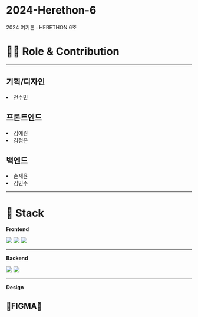 # 2024-Herethon-6
2024 여기톤 : HERETHON 6조


<h1>👨‍💻 Role & Contribution</h1>
<hr>
<h2>기획/디자인</h2>

<li>전수민</li>

<h2>프론트엔드</h2>

<li>김예원</li>
<li>김정은</li>

<h2>백엔드</h2>

<li>손재윤</li>
<li>김민주</li>

<hr>
<h1>🔧 Stack</h1>
<!-- Frontend -->
    <p><strong>Frontend</strong></p>
    <div>
        <img src="https://img.shields.io/badge/HTML-239120?style=for-the-badge&logo=html5&logoColor=white">
        <img src="https://img.shields.io/badge/CSS-239120?&style=for-the-badge&logo=css3&logoColor=white">
        <img src="https://img.shields.io/badge/javascript-F7DF1E?style=flat-square&logo=javascript&logoColor=black"> 
    </div>
<hr>
<!-- Backend -->
    <p><strong>Backend</strong></p>
    <div>
        <img src="https://img.shields.io/badge/Django-092E20?style=for-the-badge&logo=django&logoColor=white">
        <img src="https://img.shields.io/badge/Visual_Studio_Code-0078D4?style=for-the-badge&logo=visual%20studio%20code&logoColor=white">
    </div>
<hr>
<!-- Design -->

<p><strong>Design</strong></p>
    <h2>👋FIGMA👋</h2>


